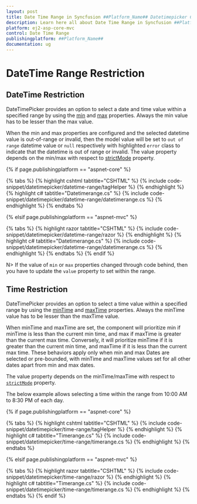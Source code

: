 ```yaml
---
layout: post
title: Date Time Range in Syncfusion ##Platform_Name## Datetimepicker Component
description: Learn here all about Date Time Range in Syncfusion ##Platform_Name## Datetimepicker component of Syncfusion Essential JS 2 and more.
platform: ej2-asp-core-mvc
control: Date Time Range
publishingplatform: ##Platform_Name##
documentation: ug
---
```



# DateTime Range Restriction

## DateTime Restriction

DateTimePicker provides an option to select a date and time value within a specified range by using the [min](https://help.syncfusion.com/cr/aspnetcore-js2/Syncfusion.EJ2.Calendars.DateTimePicker.html#Syncfusion_EJ2_Calendars_DateTimePicker_Min) and [max](https://help.syncfusion.com/cr/aspnetcore-js2/Syncfusion.EJ2.Calendars.DateTimePicker.html#Syncfusion_EJ2_Calendars_DateTimePicker_Max) properties. Always the min value has to be lesser than the max value.

When the min and max properties are configured and the selected datetime value is out-of-range or invalid, then the model value will be set to `out of range` datetime value or `null` respectively with highlighted `error` class to indicate that the datetime is out of range or invalid. The value property depends on the min/max with respect to [strictMode](./strict-mode/) property.

{% if page.publishingplatform == "aspnet-core" %}

{% tabs %}
{% highlight cshtml tabtitle="CSHTML" %}
{% include code-snippet/datetimepicker/datetime-range/tagHelper %}
{% endhighlight %}
{% highlight c# tabtitle="Datetimerange.cs" %}
{% include code-snippet/datetimepicker/datetime-range/datetimerange.cs %}
{% endhighlight %}
{% endtabs %}

{% elsif page.publishingplatform == "aspnet-mvc" %}

{% tabs %}
{% highlight razor tabtitle="CSHTML" %}
{% include code-snippet/datetimepicker/datetime-range/razor %}
{% endhighlight %}
{% highlight c# tabtitle="Datetimerange.cs" %}
{% include code-snippet/datetimepicker/datetime-range/datetimerange.cs %}
{% endhighlight %}
{% endtabs %}
{% endif %}



N> If the value of `min` or `max` properties changed through code behind, then you have to update the `value` property to set within the range.

## Time Restriction

DateTimePicker provides an option to select a time value within a specified range by using the [minTime](https://help.syncfusion.com/cr/aspnetcore-js2/Syncfusion.EJ2.Calendars.DateTimePicker.html#Syncfusion_EJ2_Calendars_DateTimePicker_MinTime) and [maxTime](https://help.syncfusion.com/cr/aspnetcore-js2/Syncfusion.EJ2.Calendars.DateTimePicker.html#Syncfusion_EJ2_Calendars_DateTimePicker_MaxTime) properties. Always the minTime value has to be lesser than the maxTime value.

When minTime and maxTime are set, the component will prioritize min if minTime is less than the current min time, and max if maxTime is greater than the current max time. Conversely, it will prioritize minTime if it is greater than the current min time, and maxTime if it is less than the current max time. These behaviors apply only when min and max Dates are selected or pre-bounded, with minTime and maxTime values set for all other dates apart from min and max dates.

The value property depends on the minTime/maxTime with respect to [`strictMode`](./strict-mode) property.

The below example allows selecting a time within the range from 10:00 AM to 8:30 PM of each day.

{% if page.publishingplatform == "aspnet-core" %}

{% tabs %}
{% highlight cshtml tabtitle="CSHTML" %}
{% include code-snippet/datetimepicker/time-range/tagHelper %}
{% endhighlight %}
{% highlight c# tabtitle="Timerange.cs" %}
{% include code-snippet/datetimepicker/time-range/timerange.cs %}
{% endhighlight %}
{% endtabs %}

{% elsif page.publishingplatform == "aspnet-mvc" %}

{% tabs %}
{% highlight razor tabtitle="CSHTML" %}
{% include code-snippet/datetimepicker/time-range/razor %}
{% endhighlight %}
{% highlight c# tabtitle="Timerange.cs" %}
{% include code-snippet/datetimepicker/time-range/timerange.cs %}
{% endhighlight %}
{% endtabs %}
{% endif %}
